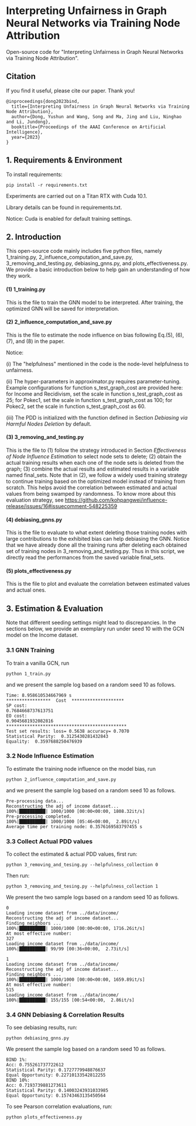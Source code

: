 
# Interpreting Unfairness in Graph Neural Networks via Training Node Attribution

Open-source code for "Interpreting Unfairness in Graph Neural Networks via Training Node Attribution".

## Citation

If you find it useful, please cite our paper. Thank you!

```
@inproceedings{dong2023bind,
  title={Interpreting Unfairness in Graph Neural Networks via Training Node Attribution},
  author={Dong, Yushun and Wang, Song and Ma, Jing and Liu, Ninghao and Li, Jundong},
  booktitle={Proceedings of the AAAI Conference on Artificial Intelligence},
  year={2023}
}
```




## 1. Requirements & Environment

To install requirements:

```setup
pip install -r requirements.txt
```

Experiments are carried out on a Titan RTX with Cuda 10.1. 

Library details can be found in requirements.txt.

Notice: Cuda is enabled for default training settings.



## 2. Introduction

This open-source code mainly includes five python files, namely 1_training.py, 2_influence_computation_and_save.py, 3_removing_and_testing.py, debiasing_gnns.py, and plots_effectiveness.py. We provide a basic introduction below to help gain an understanding of how they work.

#### (1) 1_training.py

This is the file to train the GNN model to be interpreted. After training, the optimized GNN will be saved for interpretation.

#### (2) 2_influence_computation_and_save.py

This is the file to estimate the node influence on bias following Eq.(5), (6), (7), and (8) in the paper.

Notice: 

(i) The "helpfulness" mentioned in the code is the node-level helpfulness to unfairness.

(ii) The hyper-parameters in approximator.py requires parameter-tuning. Example configurations for function s_test_graph_cost are provided here:
for Income and Recidivism, set the scale in function s_test_graph_cost as 25; for Pokec1, set the scale in function s_test_graph_cost as 100;
for Pokec2, set the scale in function s_test_graph_cost as 60.

(iii) The PDD is initialized with the function defined in Section *Debiasing via Harmful Nodes Deletion* by default.




#### (3) 3_removing_and_testing.py

This is the file to (1) follow the strategy introduced in Section *Effectiveness of Node Influence Estimation* to select node sets to delete; (2) obtain the actual training results when each one of the node sets is deleted from the graph; (3) combine the actual results and estimated results in a variable named final_sets.
Note that in (2), we follow a widely used training strategy to continue training based on the optimized model instead of training from scratch. This helps avoid the correlation between estimated and actual values from being swamped by randomness.
To know more about this evaluation strategy, see https://github.com/kohpangwei/influence-release/issues/16#issuecomment-548225359



#### (4) debiasing_gnns.py

This is the file to evaluate to what extent deleting those training nodes with large contributions to the exhibited bias can help debiasing the GNN.
Notice that we have already done all the training runs after deleting each obtained set of training nodes in 3_removing_and_testing.py. Thus in this script, we directly read the performances from the saved variable final_sets.


#### (5) plots_effectiveness.py

This is the file to plot and evaluate the correlation between estimated values and actual ones.


## 3. Estimation & Evaluation

Note that different seeding settings might lead to discrepancies. In the sections below, we provide an exemplary run under seed 10 with the GCN model on the Income dataset.


### 3.1 GNN Training


To train a vanilla GCN, run

```
python 1_train.py
```

and we present the sample log based on a random seed 10 as follows.

```
Time: 8.958610534667969 s
*****************  Cost  ********************
SP cost:
0.7684668737613751
EO cost:
0.9045681932082816
**********************************************
Test set results: loss= 0.5638 accuracy= 0.7070
Statistical Parity:  0.3125430281432843
Equality:  0.3597688250476939
```


### 3.2 Node Influence Estimation

To estimate the training node influence on the model bias, run

```
python 2_influence_computation_and_save.py 
```

and we present the sample log based on a random seed 10 as follows.

```
Pre-processing data...
Reconstructing the adj of income dataset...
100%|██████████| 1000/1000 [00:00<00:00, 1808.32it/s]
Pre-processing completed.
100%|██████████| 1000/1000 [05:46<00:00,  2.89it/s]
Average time per training node: 0.3576169583797455 s
```

### 3.3 Collect Actual PDD values

To collect the estimated & actual PDD values, first run:

```
python 3_removing_and_tesing.py --helpfulness_collection 0
```

Then run:

```
python 3_removing_and_tesing.py --helpfulness_collection 1
```


We present the two sample logs based on a random seed 10 as follows.

```
0
Loading income dataset from ../data/income/
Reconstructing the adj of income dataset...
Finding neighbors ... 
100%|██████████| 1000/1000 [00:00<00:00, 1716.26it/s]
At most effective number:
327
Loading income dataset from ../data/income/
100%|██████████| 99/99 [00:36<00:00,  2.73it/s]
```

```
1
Loading income dataset from ../data/income/
Reconstructing the adj of income dataset...
Finding neighbors ... 
100%|██████████| 1000/1000 [00:00<00:00, 1659.89it/s]
At most effective number:
515
Loading income dataset from ../data/income/
100%|██████████| 155/155 [00:54<00:00,  2.86it/s]
```

### 3.4 GNN Debiasing & Correlation Results

To see debiasing results, run:

```
python debiasing_gnns.py
```

We present the sample log based on a random seed 10 as follows.

```
BIND 1%:
Acc: 0.755261737722612
Statistical Parity: 0.1727779948876637
Equal Opportunity: 0.22710133542812255
BIND 10%:
Acc: 0.7193739881273611
Statistical Parity: 0.14003243931033985
Equal Opportunity: 0.15743463135450564
```

To see Pearson correlation evaluations, run:

```
python plots_effectiveness.py
```
